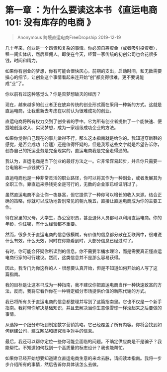 # 第一章 ：为什么要读这本书 《直运电商 101: 没有库存的电商 》
> Anonymous 跨境直运电商FreeDropship 2019-12-19

几十年来，创业是一个昂贵和复杂的事情。你必须自筹资金（或者吸引投资者），租一间实体店，然后雇佣人。即使在今天，经营一家传统的初创公司也会花很多钱，时间和精力。


如果你有创业的梦想，你有可能会很快灰心。前期的支出，启动时间，和无数需要操心的细节，让创业这个事情看起来连开始“创”都变得很难，更不要说能成“业”了。


你以前有过这种感觉么？你是否梦想破灭的经历？


现在，越来越多的创业者正在放弃传统的创业形式而在采用一种新的方式。这就是直运电商，让我重新去考虑在以前认为很难成功的创业。


直运电商将所有权力交到了创业者的手中。它为所有创业者提供了一个能快速、便捷地创造收入、实现梦想，成为一家超级成功企业的方法。


如果你觉得自己现在的事儿做得不行，那么这本指南就是给你的。我知道穿新鞋的感觉，是否会成功（合适）还是值得怀疑的，但是我写这些文字就是希望告诉你，创办自己的托运业务是完全现实的，直运电商我是完全走得通的。


我认为，直运电商是当下创业的最好方法之一。它非常容易起步，并且你只需要一台电脑和一点钱就行了。


直运电商也是一种非常灵活的职业路径，你可以将其作为一种副业，或者发展其为全职工作。靠直运来挣钱完全是可行的，无数的企业家已经证明过了。


虽然直运电商不会让你一夜暴富，但它提供了一种你可以增长的收入来源。结合正确的策略，你就可以成功地告别常见的朝九晚五，直接让直运电商成为你的主要工作。


待在家里的父母，大学生，办公室职员，甚至退休人员都可以利用直运电商。你的年龄，你住哪，有什么经验都不重要。


然而，很多关于直运电商的信息很模糊，有价值的信息都分散在互联网中，很难说什么有效，什么无效，同时在你能看到时，大部分信息已经过时了。

有时，你可能会怀疑你所读到的信息。你不需要半桶水理论，而是需要真正懂直运电商行家的可行建议。然而，这类信息并不是那么容易获得。


因此，我专门为你这样的人 - 很想要认真开始，但是不知道如何开始的人写了这篇指南。


我的目标是让这本书成为一种指南，我不建议你把直运电商当作一种快速致富的方法，反而，我将它看作你在一种特定细分市场提供价值的新陈代谢的方式。


我已将所有关于直运电商的信息都整理并写到了这篇指南里。它也不仅是一个新手指南。我将带你解决基础知识，并且去解决当你生意像雪球一样滚起来之后要做的事情。


从选择一个细分市场到制定数字营销策略，它已经覆盖了所有内容。你将会找到如何组建公司，建立网站和研究竞争对手的信息。


最后，我还可以帮你定位一些你可能会面临的问题。不确定供应商是不是骗子？我能帮忙。不知道如何找到一个高质量的标志设计？我也能帮忙。


如果你已经开始想要知道建立直运电商生意的来龙去脉，请阅读本指南。我将一步步介绍所有的事情，然后告诉你具体该怎么去做。